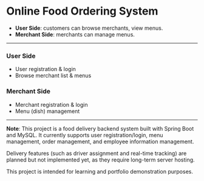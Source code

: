 # Online Food Ordering System

- **User Side**: customers can browse merchants, view menus.  
- **Merchant Side**: merchants can manage menus.  

---

### User Side
- User registration & login  
- Browse merchant list & menus  

### Merchant Side
- Merchant registration & login  
- Menu (dish) management
  
---

**Note**: This project is a food delivery backend system built with Spring Boot and MySQL. It currently supports user registration/login, menu management, order management, and employee information management.

Delivery features (such as driver assignment and real-time tracking) are planned but not implemented yet, as they require long-term server hosting.

This project is intended for learning and portfolio demonstration purposes.

